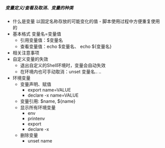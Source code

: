 ##### 变量定义/查看及取消、变量的种类
+ 什么是变量
    以固定名称存放的可能变化的值 
        - 脚本使用过程中方便重复使用的
+ 基本格式
    变量名=变量值
    - 引用变量值：$变量名
    - 查看变量值：echo $变量名、 echo ${变量名}
+ 相关注意事项
+ 自定义变量的失效
    - 退出自定义的Shell环境时，变量会自动失效
    - 在环境内也可手动取消：unset 变量名.. ..
+ 环境变量
    + 变量声明、赋值
        - export name=VALUE
        - declare -x name=VALUE
    + 变量引用: $name, ${name}
    + 显示所有环境变量
        - env
        - printenv
        - export
        - declare -x
    + 删除变量
        - unset name

